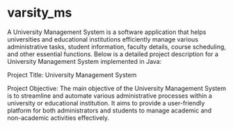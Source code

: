 # varsity_ms

A University Management System is a software application that helps universities and educational institutions efficiently manage various administrative tasks, student information, faculty details, course scheduling, and other essential functions. Below is a detailed project description for a University Management System implemented in Java:

Project Title: University Management System

Project Objective:
The main objective of the University Management System is to streamline and automate various administrative processes within a university or educational institution. It aims to provide a user-friendly platform for both administrators and students to manage academic and non-academic activities effectively.

